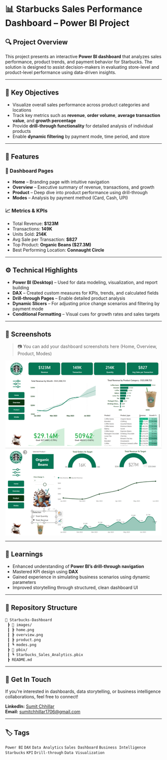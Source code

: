 
# 📊 Starbucks Sales Performance Dashboard – Power BI Project


## 🔍 Project Overview

This project presents an interactive **Power BI dashboard** that analyzes sales performance, product trends, and payment behavior for Starbucks. The solution is designed to assist decision-makers in evaluating store-level and product-level performance using data-driven insights.

---

## 🎯 Key Objectives

- Visualize overall sales performance across product categories and locations  
- Track key metrics such as **revenue**, **order volume**, **average transaction value**, and **growth percentage**  
- Provide **drill-through functionality** for detailed analysis of individual products  
- Enable **dynamic filtering** by payment mode, time period, and store

---

## 📌 Features

### 📁 Dashboard Pages
- **Home** – Branding page with intuitive navigation
- **Overview** – Executive summary of revenue, transactions, and growth
- **Product** – Deep dive into product performance using drill-through
- **Modes** – Analysis by payment method (Card, Cash, UPI)

### 📈 Metrics & KPIs
- Total Revenue: **$123M**  
- Transactions: **149K**  
- Units Sold: **214K**  
- Avg Sale per Transaction: **$827**  
- Top Product: **Organic Beans ($27.3M)**  
- Best Performing Location: **Connaught Circle**

---

## ⚙️ Technical Highlights

- **Power BI (Desktop)** – Used for data modeling, visualization, and report building  
- **DAX** – Created custom measures for KPIs, trends, and calculated fields  
- **Drill-through Pages** – Enable detailed product analysis  
- **Dynamic Slicers** – For adjusting price change scenarios and filtering by payment mode  
- **Conditional Formatting** – Visual cues for growth rates and sales targets

---

## 📌 Screenshots

> 📷 You can add your dashboard screenshots here (Home, Overview, Product, Modes)

![Overview Page](./overview.png)  
![Product Drillthrough](./product.png)

---

## 🧠 Learnings

- Enhanced understanding of **Power BI’s drill-through navigation**
- Mastered KPI design using **DAX**
- Gained experience in simulating business scenarios using dynamic parameters
- Improved storytelling through structured, clean dashboard UI

---

## 📎 Repository Structure

```
📂 Starbucks-Dashboard
 ┣ 📂 images/
 ┃ ┣ home.png
 ┃ ┣ overview.png
 ┃ ┣ product.png
 ┃ ┗ modes.png
 ┣ 📁 pbix/
 ┃ ┗ Starbucks_Sales_Analytics.pbix
 ┣ README.md
```

---

## 🚀 Get In Touch

If you're interested in dashboards, data storytelling, or business intelligence collaborations, feel free to connect!

**LinkedIn:** [Sumit Chhillar](https://www.linkedin.com/in/sumit-chhillar-020a36323/)  
**Email:** sumitchhillar1706@gmail.com

---

## 🏷️ Tags

`Power BI` `DAX` `Data Analytics` `Sales Dashboard` `Business Intelligence` `Starbucks` `KPI` `Drill-through` `Data Visualization`

